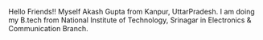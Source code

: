 Hello Friends!!
Myself Akash Gupta from Kanpur, UttarPradesh.
I am doing my B.tech from National Institute of Technology, Srinagar in Electronics & Communication Branch.
